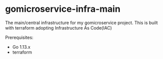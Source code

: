 # gomicroservice-infra-main

The main/central infrastructure for my gomicroservice project. This is built with terraform adopting Infrastructure As Code(IAC)

Prerequisites:

- Go 1.13.x
- terraform
